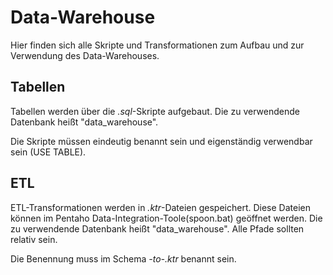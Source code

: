 ﻿# Data-Warehouse

Hier finden sich alle Skripte und Transformationen zum Aufbau und zur Verwendung des Data-Warehouses.

## Tabellen

Tabellen werden über die _.sql_-Skripte aufgebaut.
Die zu verwendende Datenbank heißt "data_warehouse".

Die Skripte müssen eindeutig benannt sein und eigenständig verwendbar sein (USE TABLE).

## ETL

ETL-Transformationen werden in _.ktr_-Dateien gespeichert.
Diese Dateien können im Pentaho Data-Integration-Toole(spoon.bat) geöffnet werden. 
Die zu verwendende Datenbank heißt "data_warehouse".
Alle Pfade sollten relativ sein.

Die Benennung muss im Schema _<source-name>-to-<target-name>.ktr_ benannt sein.
